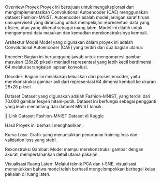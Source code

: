 Overview Proyek
Proyek ini bertujuan untuk mengeksplorasi dan mengimplementasikan Convolutional Autoencoder (CAE) menggunakan dataset Fashion-MNIST. Autoencoder adalah model jaringan saraf tiruan unsupervised yang dirancang untuk mempelajari representasi data yang efisien, atau yang dikenal sebagai ruang laten. Model ini dilatih untuk mengompresi data masukan dan kemudian merekonstruksinya kembali.

Arsitektur Model
Model yang digunakan dalam proyek ini adalah Convolutional Autoencoder (CAE) yang terdiri dari dua bagian utama:

Encoder: Bagian ini bertanggung jawab untuk mengompresi gambar masukan (28x28 piksel) menjadi representasi yang lebih kecil berdimensi 64 melalui serangkaian lapisan konvolusi.

Decoder: Bagian ini melakukan kebalikan dari proses encoder, yaitu merekonstruksi gambar asli dari representasi 64 dimensi kembali ke ukuran 28x28 piksel.

Dataset
Dataset yang digunakan adalah Fashion-MNIST, yang terdiri dari 70.000 gambar fesyen hitam-putih. Dataset ini berfungsi sebagai pengganti yang lebih menantang dari dataset MNIST klasik.

🔗 Link Dataset: Fashion-MNIST Dataset di Kaggle

Hasil
Proyek ini berhasil menghasilkan:

Kurva Loss: Grafik yang menunjukkan penurunan training loss dan validation loss yang stabil.

Rekonstruksi Gambar: Model mampu merekonstruksi gambar dengan akurat, mempertahankan detail utama pakaian.

Visualisasi Ruang Laten: Melalui teknik PCA dan t-SNE, visualisasi menunjukkan bahwa model telah berhasil mengelompokkan berbagai kelas pakaian di ruang laten.








